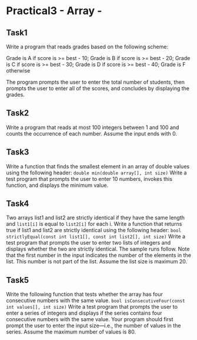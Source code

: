 # Practical3 - Array -

## Task1
Write a program that reads grades based on the following scheme:

Grade is A if score is >= best - 10;
Grade is B if score is >= best - 20;
Grade is C if score is >= best - 30;
Grade is D if score is >= best - 40;
Grade is F otherwise

The program prompts the user to enter the total number of students, then prompts the user to enter all of the scores, and concludes by displaying the grades.


## Task2
Write a program that reads at most 100 integers between 1 and 100 and counts the occurrence of each number. Assume the input ends with 0.

## Task3
Write a function that finds the smallest element in an array of double values using the following header:
`double min(double array[], int size)`
Write a test program that prompts the user to enter 10 numbers, invokes this function, and displays the minimum value.

## Task4
Two arrays list1 and list2 are strictly identical if they have the same length and `list1[i]` is equal to `list2[i]` for each i. Write a function that returns true if list1 and list2 are strictly identical using the following header:
`bool strictlyEqual(const int list1[], const int list2[], int size)`
Write a test program that prompts the user to enter two lists of integers and displays whether the two are strictly identical. The sample runs follow. Note that the first number in the input indicates the number of the elements in the list. This number is not part of the list. Assume the list size is maximum 20.

## Task5
Write the following function that tests whether the array has four consecutive numbers with the same value.
`bool isConsecutiveFour(const int values[], int size)`
Write a test program that prompts the user to enter a series of integers and displays if the series contains four consecutive numbers with the same value. Your program should first prompt the user to enter the input size—i.e., the number of values in the series. Assume the maximum number of values is 80.